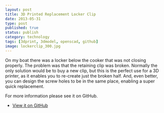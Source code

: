 ```yaml
--- 
layout: post 
title: 3D Printed Replacement Locker Clip
date: 2013-05-31
type: post 
published: true 
status: publish
category: technology
tags: [3dprint, 3dmodel, openscad, github]
image: lockerclip_300.jpg
---
```


On my boat there was a locker below the cooker that was not closing
properly. The problem was that the retaining clip was broken. Normally
the only solution would be to buy a new clip, but this is the perfect
use for a 3D printer, as it enables you to re-create just the broken
half. And, even better, you can design the screw holes to be in the same
place, enabling a super quick replacement.

<!--more-->

For more information please see it on GitHub.

   * [View it on GitHub](https://github.com/chrisjrob/lockerclip)

